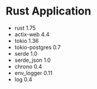# Rust Application

- rust              1.75
- actix-web         4.4
- tokio             1.36
- tokio-postgres    0.7
- serde             1.0
- serde_json        1.0
- chrono            0.4
- env_logger        0.11
- log               0.4
